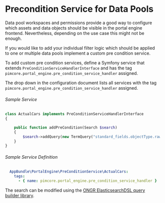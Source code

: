 # Precondition Service for Data Pools

Data pool workspaces and permissions provide a good way to configure which assets and data objects should be visible in 
the portal engine frontend. Nevertheless, depending on the use case this might not be enough.

If you would like to add your individual filter logic which should be applied to one or multiple data pools implement a 
custom pre condition service.

To add custom pre condition services, define a Symfony service that extends `PreConditionServiceHandlerInterface` and 
has the tag `pimcore.portal_engine.pre_condition_service_handler` assigned. 

The drop down in the configuration document lists all services with the tag 
`pimcore.portal_engine.pre_condition_service_handler` assigned.



###### Sample Service
```php
class ActualCars implements PreConditionServiceHandlerInterface
{

    public function addPreCondition(Search $search)
    {
        $search->addQuery(new TermQuery("standard_fields.objectType.raw", "Actual-Car"));
    }
}
```

###### Sample Service Definition
```yml
  AppBundle\PortalEngine\PreConditionService\ActualCars:
    tags:
      - { name: pimcore.portal_engine.pre_condition_service_handler }
```

The search can be modified using the [ ONGR ElasticsearchDSL query builder library](https://github.com/ongr-io/ElasticsearchDSL).